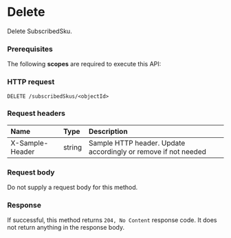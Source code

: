 # Delete

Delete SubscribedSku.
### Prerequisites
The following **scopes** are required to execute this API: 
### HTTP request
<!-- { "blockType": "ignored" } -->
```http
DELETE /subscribedSkus/<objectId>

```
### Request headers
| Name       | Type | Description|
|:---------------|:--------|:----------|
| X-Sample-Header  | string  | Sample HTTP header. Update accordingly or remove if not needed|

### Request body
Do not supply a request body for this method.


### Response
If successful, this method returns `204, No Content` response code. It does not return anything in the response body.


<!-- uuid: dc544a84-d0b4-4dfa-b55f-0cdebf625db8
2015-10-25 13:21:39 UTC -->
<!-- {
  "type": "#page.annotation",
  "description": "Delete",
  "keywords": "",
  "section": "documentation",
  "tocPath": ""
}-->